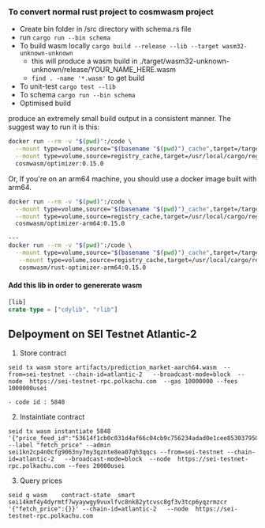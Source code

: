 

### To convert normal rust project to cosmwasm project 

- Create bin folder in /src directory with schema.rs file 
- run `cargo run --bin schema` 
- To build wasm locally `cargo build --release --lib --target wasm32-unknown-unknown`
    - this will produce a wasm build in ./target/wasm32-unknown-unknown/release/YOUR_NAME_HERE.wasm
    - `find . -name '*.wasm'` to get build
- To unit-test `cargo test --lib`
- To schema `cargo run --bin schema`
- Optimised build 

produce an extremely small build output in a consistent manner. The suggest way
to run it is this:

```sh
docker run --rm -v "$(pwd)":/code \
  --mount type=volume,source="$(basename "$(pwd)")_cache",target=/target \
  --mount type=volume,source=registry_cache,target=/usr/local/cargo/registry \
  cosmwasm/optimizer:0.15.0
```

Or, If you're on an arm64 machine, you should use a docker image built with arm64.

```sh
docker run --rm -v "$(pwd)":/code \
  --mount type=volume,source="$(basename "$(pwd)")_cache",target=/target \
  --mount type=volume,source=registry_cache,target=/usr/local/cargo/registry \
  cosmwasm/optimizer-arm64:0.15.0

---
docker run --rm -v "$(pwd)":/code \
  --mount type=volume,source="$(basename "$(pwd)")_cache",target=/target \
   --mount type=volume,source=registry_cache,target=/usr/local/cargo/registry \
   cosmwasm/rust-optimizer-arm64:0.15.0
```
#### Add this lib in order to genererate wasm 
```rust 
[lib]
crate-type = ["cdylib", "rlib"]
```

## Delpoyment on SEI Testnet Atlantic-2
1. Store contract
```
seid tx wasm store artifacts/prediction_market-aarch64.wasm  --from=sei-testnet --chain-id=atlantic-2   --broadcast-mode=block  --node  https://sei-testnet-rpc.polkachu.com  --gas 10000000 --fees 1000000usei

- code id : 5848
```
2. Instaintiate contract 
```
seid tx wasm instantiate 5848 '{"price_feed_id":"53614f1cb0c031d4af66c04cb9c756234adad0e1cee85303795091499a4084eb","pyth_contract_addr":"sei1w2rxq6eckak47s25crxlhmq96fzjwdtjgdwavn56ggc0qvxvw7rqczxyfy"}' --label "fetch_price" --admin sei1kn2cp4n0cfg9063ny7my3qznte8ea07qh3qqcs --from=sei-testnet --chain-id=atlantic-2   --broadcast-mode=block  --node  https://sei-testnet-rpc.polkachu.com --fees 20000usei

```
3. Query prices 
```
seid q wasm    contract-state  smart  sei14kmf4y4dyrmtf7wyaywgy9vuxlfvc8nk82ytcvsc8gf3v3tcp6yqzrmzcr '{"fetch_price":{}}' --chain-id=atlantic-2   --node  https://sei-testnet-rpc.polkachu.com

```